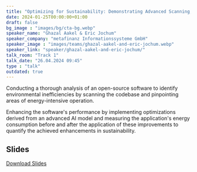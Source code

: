 ```yaml
---
title: "Optimizing for Sustainability: Demonstrating Advanced Scanning, Energy Consumption Analysis, and AI-Driven Enhancement of IT Applications 🇬🇧"
date: 2024-01-25T00:00:00+01:00
draft: false
bg_image : "images/bg/cta-bg.webp"
speaker_name: "Ghazal Aakel & Eric Jochum"
speaker_company: "metafinanz Informationssysteme GmbH"
speaker_image : "images/teams/ghazal-aakel-and-eric-jochum.webp"
speaker_link: "speaker/ghazal-aakel-and-eric-jochum/"
talk_room: "Track 1"
talk_date: "26.04.2024 09:45"
type : "talk"
outdated: true
---
```


Conducting a thorough analysis of an open-source software to identify environmental inefficiencies by scanning the codebase and pinpointing areas of energy-intensive operation. 

Enhancing the software's performance by implementing optimizations derived from an advanced AI model and measuring the application's energy consumption before and after the application of these improvements to quantify the achieved enhancements in sustainability.

## Slides

[<i class='tf-ion-android-download'></i> Download Slides](/files/slides/Eric_Jochum_20231116_Green_IT_MMIGIT_new.pdf)